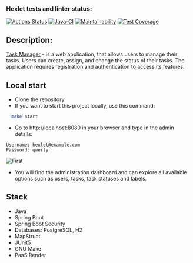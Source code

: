 ### Hexlet tests and linter status:
[![Actions Status](https://github.com/MihailGit87/java-project-99/actions/workflows/hexlet-check.yml/badge.svg)](https://github.com/MihailGit87/java-project-99/actions)
[![Java-CI](https://github.com/MihailGit87/java-project-99/actions/workflows/main.yml/badge.svg)](https://github.com/MihailGit87/java-project-99/actions/workflows/main.yml)
[![Maintainability](https://api.codeclimate.com/v1/badges/572e95135a1bb9c9ba6c/maintainability)](https://codeclimate.com/github/MihailGit87/java-project-99/maintainability)
[![Test Coverage](https://api.codeclimate.com/v1/badges/572e95135a1bb9c9ba6c/test_coverage)](https://codeclimate.com/github/MihailGit87/java-project-99/test_coverage)

## Description:
[Task Manager](https://java-project-99-4cvt.onrender.com) - is a web application, that allows users to manage their tasks. Users can create, assign, and change the status of their tasks. The application requires registration and authentication to access its features. 

## Local start
    
- Clone the repository.
- If you want to start this project locally, use this command: 
```bash
  make start
```
- Go to http://localhost:8080 in your browser and type in the admin details:
```
Username: hexlet@example.com
Password: qwerty
```
![First](https://i.postimg.cc/qv6MTvTW/First.jpg)
- You will find the administration dashboard and can explore all available options such as users, tasks, task statuses and labels.

## Stack

* Java
* Spring Boot
* Spring Boot Security
* Databases: PostgreSQL, H2
* MapStruct
* JUnit5
* GNU Make
* PaaS Render
